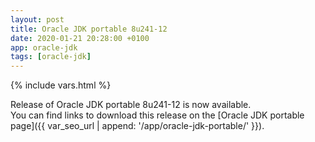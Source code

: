 ```yaml
---
layout: post
title: Oracle JDK portable 8u241-12
date: 2020-01-21 20:28:00 +0100
app: oracle-jdk
tags: [oracle-jdk]
---
```

{% include vars.html %}

Release of Oracle JDK portable 8u241-12 is now available.<br />
You can find links to download this release on the [Oracle JDK portable page]({{ var_seo_url | append: '/app/oracle-jdk-portable/' }}).